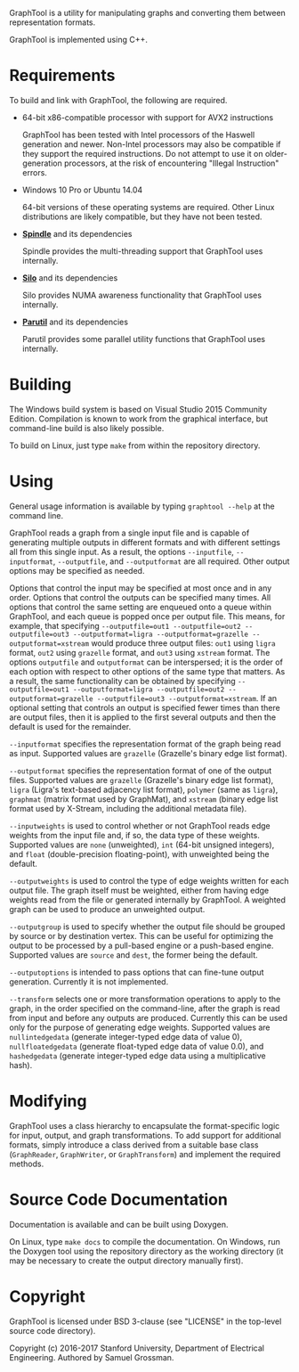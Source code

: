 GraphTool is a utility for manipulating graphs and converting them between representation formats.

GraphTool is implemented using C++.


# Requirements

To build and link with GraphTool, the following are required.

- 64-bit x86-compatible processor with support for AVX2 instructions
  
  GraphTool has been tested with Intel processors of the Haswell generation and newer.
  Non-Intel processors may also be compatible if they support the required instructions.
  Do not attempt to use it on older-generation processors, at the risk of encountering "Illegal Instruction" errors.
  
- Windows 10 Pro or Ubuntu 14.04
  
  64-bit versions of these operating systems are required.
  Other Linux distributions are likely compatible, but they have not been tested.

- [**Spindle**](https://github.com/stanford-mast/Spindle) and its dependencies
  
  Spindle provides the multi-threading support that GraphTool uses internally.

- [**Silo**](https://github.com/stanford-mast/Silo) and its dependencies
  
  Silo provides NUMA awareness functionality that GraphTool uses internally.
  
- [**Parutil**](https://github.com/stanford-mast/Parutil) and its dependencies
  
  Parutil provides some parallel utility functions that GraphTool uses internally.


# Building

The Windows build system is based on Visual Studio 2015 Community Edition. Compilation is known to work from the graphical interface, but command-line build is also likely possible.

To build on Linux, just type `make` from within the repository directory.


# Using

General usage information is available by typing `graphtool --help` at the command line.

GraphTool reads a graph from a single input file and is capable of generating multiple outputs in different formats and with different settings all from this single input.  As a result, the options `--inputfile`, `--inputformat`, `--outputfile`, and `--outputformat` are all required.  Other output options may be specified as needed.

Options that control the input may be specified at most once and in any order.  Options that control the outputs can be specified many times.  All options that control the same setting are enqueued onto a queue within GraphTool, and each queue is popped once per output file.  This means, for example, that specifying `--outputfile=out1 --outputfile=out2 --outputfile=out3 --outputformat=ligra --outputformat=grazelle --outputformat=xstream` would produce three output files: `out1` using `ligra` format, `out2` using `grazelle` format, and `out3` using `xstream` format.  The options `outputfile` and `outputformat` can be interspersed; it is the order of each option with respect to other options of the same type that matters.  As a result, the same functionality can be obtained by specifying `--outputfile=out1 --outputformat=ligra --outputfile=out2 --outputformat=grazelle --outputfile=out3 --outputformat=xstream`.  If an optional setting that controls an output is specified fewer times than there are output files, then it is applied to the first several outputs and then the default is used for the remainder.

`--inputformat` specifies the representation format of the graph being read as input.  Supported values are `grazelle` (Grazelle's binary edge list format).

`--outputformat` specifies the representation format of one of the output files.  Supported values are `grazelle` (Grazelle's binary edge list format), `ligra` (Ligra's text-based adjacency list format), `polymer` (same as `ligra`), `graphmat` (matrix format used by GraphMat), and `xstream` (binary edge list format used by X-Stream, including the additional metadata file).

`--inputweights` is used to control whether or not GraphTool reads edge weights from the input file and, if so, the data type of these weights.  Supported values are `none` (unweighted), `int` (64-bit unsigned integers), and `float` (double-precision floating-point), with unweighted being the default.

`--outputweights` is used to control the type of edge weights written for each output file.  The graph itself must be weighted, either from having edge weights read from the file or generated internally by GraphTool.  A weighted graph can be used to produce an unweighted output.

`--outputgroup` is used to specify whether the output file should be grouped by source or by destination vertex.  This can be useful for optimizing the output to be processed by a pull-based engine or a push-based engine.  Supported values are `source` and `dest`, the former being the default.

`--outputoptions` is intended to pass options that can fine-tune output generation.  Currently it is not implemented.

`--transform` selects one or more transformation operations to apply to the graph, in the order specified on the command-line, after the graph is read from input and before any outputs are produced.  Currently this can be used only for the purpose of generating edge weights.  Supported values are `nullintedgedata` (generate integer-typed edge data of value 0), `nullfloatedgedata` (generate float-typed edge data of value 0.0), and `hashedgedata` (generate integer-typed edge data using a multiplicative hash).


# Modifying

GraphTool uses a class hierarchy to encapsulate the format-specific logic for input, output, and graph transformations.  To add support for additional formats, simply introduce a class derived from a suitable base class (`GraphReader`, `GraphWriter`, or `GraphTransform`) and implement the required methods.


# Source Code Documentation

Documentation is available and can be built using Doxygen.

On Linux, type `make docs` to compile the documentation. On Windows, run the Doxygen tool using the repository directory as the working directory (it may be necessary to create the output directory manually first).


# Copyright

GraphTool is licensed under BSD 3-clause (see "LICENSE" in the top-level source code directory).

Copyright (c) 2016-2017 Stanford University, Department of Electrical Engineering.
Authored by Samuel Grossman.
